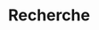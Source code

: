 ---
title: "Recherche"
layout: "search"
menu:
  main:
    Name: Recherche
    Weight: 30
    Pre: <svg xmlns="http://www.w3.org/2000/svg" class="icon" width="28" height="28" viewBox="0 0 512 512" fill="none" stroke="currentColor" stroke-width="2" stroke-linecap="round" stroke-linejoin="round"><circle cx="256" cy="256" fill="#fedd55" r="256"/><path d="m512 256c0-28.549-4.678-56.004-13.302-81.647l-80.334-80.334-324.728 324.727 79.776 79.634c25.912 8.826 53.69 13.62 82.588 13.62 141.385 0 256-114.615 256-256z" fill="#fcc63d"/><circle cx="319.667" cy="192.716" fill="#5eefee" r="104.011"/><path d="m393.216 266.259c-40.623 40.623-106.483 40.623-147.099.007l147.099-147.099c40.616 40.616 40.616 106.476 0 147.092z" fill="#54c9fc"/><path d="m154.025 260.375h72v123.963h-72z" fill="#ff807d" transform="matrix(.707 .707 -.707 .707 283.598 -39.952)"/><path d="m140.768 317.085h123.97v36h-123.97z" fill="#fc3e53" transform="matrix(.707 -.707 .707 .707 -177.556 241.513)"/><path d="m220.97 291.413c-54.422-54.422-54.422-142.973 0-197.394 54.422-54.422 142.973-54.422 197.395 0s54.422 142.973 0 197.395c-54.423 54.421-142.974 54.421-197.395-.001zm162.039-162.039c-34.927-34.927-91.757-34.927-126.684 0s-34.927 91.756 0 126.684 91.757 34.927 126.684 0c34.926-34.927 34.927-91.757 0-126.684z" fill="#776d6b"/><path d="m418.361 94.022-35.355 35.355c34.924 34.924 34.931 91.754.007 126.678-34.931 34.931-91.761 34.924-126.685 0l-35.355 35.355c8.796 8.796 18.491 16.172 28.786 22.125 53.372 30.872 122.98 23.504 168.61-22.125 54.418-54.418 54.411-142.969-.008-197.388z" fill="#57555c"/><path d="m93.636 418.746c-14.059-14.059-14.059-36.853 0-50.912l29.699-29.699 50.912 50.912-29.699 29.698c-14.059 14.06-36.853 14.06-50.912.001z" fill="#776d6b"/><path d="m174.246 389.048-29.698 29.698c-14.057 14.057-36.854 14.057-50.912 0l55.154-55.154z" fill="#57555c"/></svg>
---